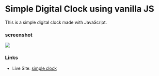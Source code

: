 Simple Digital Clock using vanilla JS
=====================

This is a simple digital clock made with JavaScript.

### screenshot

![](https://github.com/FNH99/simple-clock/blob/main/screenshot.png)

### Links

- Live Site: [simple clock]()